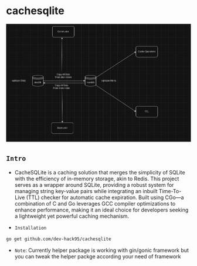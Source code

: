 # cachesqlite

![arch](./assets/arch.png)

## `Intro`
  * CacheSQLite is a caching solution that merges the simplicity of SQLite with the efficiency of in-memory storage, akin to Redis. This project serves as a   wrapper around SQLite, providing a robust system for managing string key-value pairs while integrating an inbuilt Time-To-Live (TTL) checker for automatic cache expiration. Built using CGo—a combination of C and Go leverages GCC compiler optimizations to enhance performance, making it an ideal choice for developers seeking a lightweight yet powerful caching mechanism.

  * `Installation`
```bash
go get github.com/dev-hack95/cachesqlite
```

  * `Note`: Currently helper package is working with gin/gonic framework but you can tweak the helper packge according your need of framework